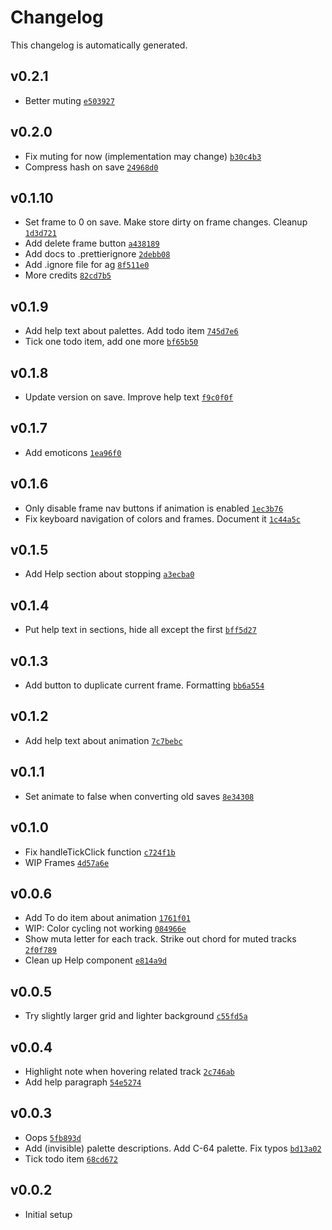 # Changelog

This changelog is automatically generated.

## v0.2.1

- Better muting [`e503927`](../../commit/e503927c81a3c17ef554dc30c475eac69bf65c8b)

## v0.2.0

- Fix muting for now (implementation may change) [`b30c4b3`](../../commit/b30c4b333d2fcc06498075d4c368d8899734d8ae)
- Compress hash on save [`24968d0`](../../commit/24968d045561b5f62040f598e39a660ee99e61a2)

## v0.1.10

- Set frame to 0 on save. Make store dirty on frame changes. Cleanup [`1d3d721`](../../commit/1d3d721418aca3ccf4f3ddb5e5935764b97c5ff6)
- Add delete frame button [`a438189`](../../commit/a4381896eac6747e6e61154aade6045ef15ec60b)
- Add docs to .prettierignore [`2debb08`](../../commit/2debb0808e10ccf631f0c672ec345961d58ad73a)
- Add .ignore file for ag [`8f511e0`](../../commit/8f511e0a9f60a2ffec6fbe6b30c08790810a4590)
- More credits [`82cd7b5`](../../commit/82cd7b518997d1cd608fd53821b5a492bbe9ad63)

## v0.1.9

- Add help text about palettes. Add todo item [`745d7e6`](../../commit/745d7e65c289979addc82fefbc4df7b4a71330d2)
- Tick one todo item, add one more [`bf65b50`](../../commit/bf65b50d38cd77d9361ac5a9a32483595bfe41fc)

## v0.1.8

- Update version on save. Improve help text [`f9c0f0f`](../../commit/f9c0f0f185fc7e6f171bd514678bd669d956bf6a)

## v0.1.7

- Add emoticons [`1ea96f0`](../../commit/1ea96f0ee3e164575cc5e19d730b403d2e7b1c45)

## v0.1.6

- Only disable frame nav buttons if animation is enabled [`1ec3b76`](../../commit/1ec3b767ba75ef9617d736a613197a4f63388b87)
- Fix keyboard navigation of colors and frames. Document it [`1c44a5c`](../../commit/1c44a5c764eada8ca3db3016ad20a639dcc29867)

## v0.1.5

- Add Help section about stopping [`a3ecba0`](../../commit/a3ecba0918889561f5ce9fdadb7cf93f56ff69d3)

## v0.1.4

- Put help text in sections, hide all except the first [`bff5d27`](../../commit/bff5d274388dda6ce04a39c1cba2d88c83c0241b)

## v0.1.3

- Add button to duplicate current frame. Formatting [`bb6a554`](../../commit/bb6a5541aaedfcf2e63e2695b8d7e7d16d214bce)

## v0.1.2

- Add help text about animation [`7c7bebc`](../../commit/7c7bebce4015571283e0201bbecdf21f00e365d9)

## v0.1.1

- Set animate to false when converting old saves [`8e34308`](../../commit/8e34308f24fefc87e34dcb8a78729c44b50caad3)

## v0.1.0

- Fix handleTickClick function [`c724f1b`](../../commit/c724f1bb9453232ce425a0cea47331639c20a647)
- WIP Frames [`4d57a6e`](../../commit/4d57a6edf15a745e0fb56b2b11f881d87c2e27a8)

## v0.0.6

- Add To do item about animation [`1761f01`](../../commit/1761f017768704c0284fd9acd4e791a552d69d81)
- WIP: Color cycling not working [`084966e`](../../commit/084966e0dc91046c55be418cabe07fab115a9c69)
- Show muta letter for each track. Strike out chord for muted tracks [`2f0f789`](../../commit/2f0f78968fb643c6b3a443134595d4336d8659bd)
- Clean up Help component [`e814a9d`](../../commit/e814a9d4082ddc858791f1793a3314892cdbbc18)

## v0.0.5

- Try slightly larger grid and lighter background [`c55fd5a`](../../commit/c55fd5a897a1cd8211133ac8eabbff34ee582037)

## v0.0.4

- Highlight note when hovering related track [`2c746ab`](../../commit/2c746ab9bd7ef2a9b21535cd591a7ff9de6430f9)
- Add help paragraph [`54e5274`](../../commit/54e5274eb35c106d2746809a3929f28a2aa66040)

## v0.0.3

- Oops [`5fb893d`](../../commit/5fb893db1ad39dd0f82f7a8855343bc6dc7a37b9)
- Add (invisible) palette descriptions. Add C-64 palette. Fix typos [`bd13a02`](../../commit/bd13a028bffc5d0d70ccca8551a3dbdcd9d89537)
- Tick todo item [`68cd672`](../../commit/68cd6725295f063c889305bb9dc543d6d978ca01)

## v0.0.2

- Initial setup
